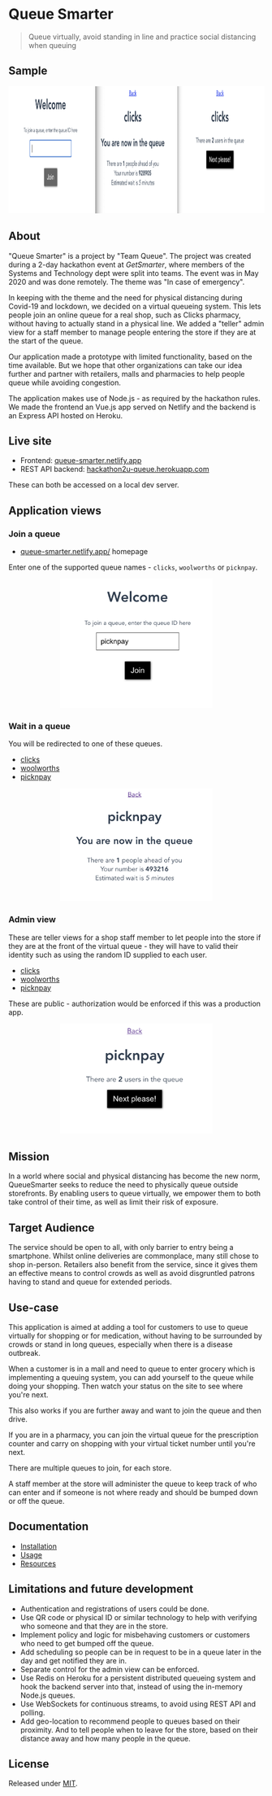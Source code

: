 # Queue Smarter
> Queue virtually, avoid standing in line and practice social distancing when queuing


## Sample

<div align="center">
    <img src="/docs/_media/all-views.png" height="250" alt="all views" title="Sample app screenshots">
</div>

## About

"Queue Smarter" is a project by "Team Queue". The project was created during a 2-day hackathon event at _GetSmarter_, where members of the Systems and Technology dept were split into teams. The event was in May 2020 and was done remotely. The theme was "In case of emergency".

In keeping with the theme and the need for physical distancing during Covid-19 and lockdown, we decided on a virtual queueing system. This lets people join an online queue for a real shop, such as Clicks pharmacy, without having to actually stand in a physical line. We added a "teller" admin view for a staff member to manage people entering the store if they are at the start of the queue.

Our application made a prototype with limited functionality, based on the time available. But we hope that other organizations can take our idea further and partner with retailers, malls and pharmacies to help people queue while avoiding congestion.

The application makes use of Node.js - as required by the hackathon rules. We made the frontend an Vue.js app served on Netlify and the backend is an Express API hosted on Heroku.


## Live site

- Frontend: [queue-smarter.netlify.app](https://queue-smarter.netlify.app/)
- REST API backend: [hackathon2u-queue.herokuapp.com](https://hackathon2u-queue.herokuapp.com/)

These can both be accessed on a local dev server.


## Application views

### Join a queue

- [queue-smarter.netlify.app/](https://queue-smarter.netlify.app/) homepage

Enter one of the supported queue names - `clicks`, `woolworths` or `picknpay`.

<p align="center">
    <img src="/docs/_media/join.png" width="300" alt="join">
</p>


### Wait in a queue

You will be redirected to one of these queues.

- [clicks](https://queue-smarter.netlify.app/queue/clicks)
- [woolworths](https://queue-smarter.netlify.app/queue/woolworths)
- [picknpay](https://queue-smarter.netlify.app/queue/picknpay)

<p align="center">
    <img src="/docs/_media/joined.png" width="300" alt="joined">
</p>


### Admin view

These are teller views for a shop staff member to let people into the store if they are at the front of the virtual queue - they will have to valid their identity such as using the random ID supplied to each user.


- [clicks](https://queue-smarter.netlify.app/teller/queue/clicks)
- [woolworths](https://queue-smarter.netlify.app/teller/queue/woolworths)
- [picknpay](https://queue-smarter.netlify.app/teller/queue/picknpay)

These are public - authorization would be enforced if this was a production app.

<p align="center">
    <img src="/docs/_media/teller.png" width="300" alt="teller">
</p>


## Mission

In a world where social and physical distancing has become the new norm, QueueSmarter seeks to reduce the need to physically queue outside storefronts. By enabling users to queue virtually, we empower them to both take control of their time, as well as limit their risk of exposure.


## Target Audience

The service should be open to all, with only barrier to entry being a smartphone. Whilst online deliveries are commonplace, many still chose to shop in-person. Retailers also benefit from the service, since it gives them an effective means to control crowds as well as avoid disgruntled patrons having to stand and queue for extended periods.


## Use-case

This application is aimed at adding a tool for customers to use to queue virtually for shopping or for medication, without having to be surrounded by crowds or stand in long queues, especially when there is a disease outbreak.

When a customer is in a mall and need to queue to enter grocery which is implementing a queuing system, you can add yourself to the queue while doing your shopping. Then watch your status on the site to see where you're next.

This also works if you are further away and want to join the queue and then drive.

If you are in a pharmacy, you can join the virtual queue for the prescription counter and carry on shopping with your virtual ticket number until you're next.

There are multiple queues to join, for each store.

A staff member at the store will administer the queue to keep track of who can enter and if someone is not where ready and should be bumped down or off the queue.


## Documentation

- [Installation](/docs/installation.md)
- [Usage](/docs/usage.md)
- [Resources](/docs/resources.md)


## Limitations and future development

- Authentication and registrations of users could be done.
- Use QR code or physical ID or similar technology to help with verifying who someone and that they are in the store.
- Implement policy and logic for misbehaving customers or customers who need to get bumped off the queue.
- Add scheduling so people can be in request to be in a queue later in the day and get notified they are in.
- Separate control for the admin view can be enforced.
- Use Redis on Heroku for a persistent distributed queueing system and hook the backend server into that, instead of using the in-memory Node.js queues.
- Use WebSockets for continuous streams, to avoid using REST API and polling.
- Add geo-location to recommend people to queues based on their proximity. And to tell people when to leave for the store, based on their distance away and how many people in the queue.


## License

Released under [MIT](/LICENSE).
